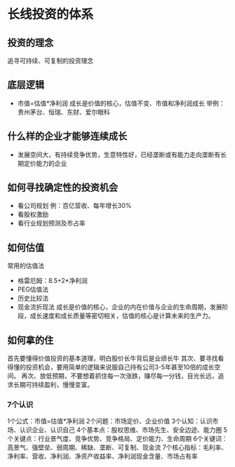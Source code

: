 # 长线投资的体系
## 投资的理念
追寻可持续、可复制的投资理念
## 底层逻辑
- 市值=估值*净利润
成长是价值的核心，估值不变、市值和净利润成长
举例：贵州茅台、恒瑞、东财、爱尔眼科
## 什么样的企业才能够连续成长
- 发展空间大，有持续竞争优势，生意特性好，已经垄断或有能力走向垄断有长期定价能力的企业
## 如何寻找确定性的投资机会
- 看公司规划
例：百亿营收、每年增长30%
- 看股权激励
- 看行业规划预测及市占率
## 如何估值
常用的估值法
- 格雷厄姆：8.5+2*净利润
- PEG估值法
- 历史比较法
- 现金流折现法
成长是价值的核心，企业的内在价值与企业的生命周期，发展阶段，成长速度和成长质量等密切相关，估值的核心是计算未来的生产力。
## 如何拿的住
首先要懂得价值投资的基本道理，明白股价长牛背后是业绩长牛
其次、要寻找看得懂的投资机会，要用简单的逻辑来说服自己持有公司3-5年甚至10倍的成长空间。
再次、放低预期，不要想着抓住每一次涨跌，赚尽每一分钱，目光长远，追求长期可持续盈利，慢慢变富。

### 7个认识
1个公式：市值=估值*净利润
2个问题：市场定价、企业价值
3个认知：认识市场、认识企业、认识自己
4个基本点：股权思维、市场先生、安全边迹、能力圈
5个关键点：行业景气度、竞争优势、竞争格局、定价能力、生命周期
6个关键词：高景气、强壁垒、弱周期、稀缺、垄断、可复制、现金流
7个核心指标：毛利率、净利率、营收、净利润、净资产收益率、净利润现金含量、市场占有率
